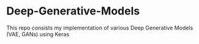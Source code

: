 # Deep-Generative-Models
This repo consists my implementation of various Deep Generative Models (VAE, GANs) using Keras
